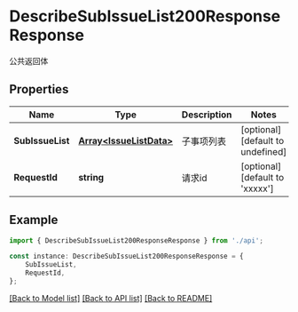 # DescribeSubIssueList200ResponseResponse

公共返回体

## Properties

Name | Type | Description | Notes
------------ | ------------- | ------------- | -------------
**SubIssueList** | [**Array&lt;IssueListData&gt;**](IssueListData.md) | 子事项列表 | [optional] [default to undefined]
**RequestId** | **string** | 请求id | [optional] [default to 'xxxxx']

## Example

```typescript
import { DescribeSubIssueList200ResponseResponse } from './api';

const instance: DescribeSubIssueList200ResponseResponse = {
    SubIssueList,
    RequestId,
};
```

[[Back to Model list]](../README.md#documentation-for-models) [[Back to API list]](../README.md#documentation-for-api-endpoints) [[Back to README]](../README.md)
